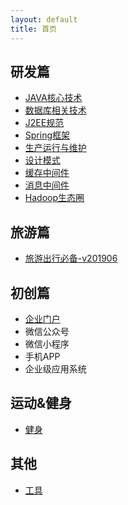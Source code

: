 ```yaml
---
layout: default
title: 首页
---
```


## 研发篇

- [JAVA核心技术](/development/core-java-index.html)
- [数据库相关技术](/development/database-index.html)
- [J2EE规范](/development/j2ee-specification-index.html)
- [Spring框架](/development/spring-framework-index.html)
- [生产运行与维护](/development/prod-operation-index.html)
- [设计模式](/development/design-pattern-index.html)
- [缓存中间件](/development/cache-middleware-index.html)
- [消息中间件](/development/mq-middleware-index.html)
- [Hadoop生态圈](/development/hadoop-ecosystem-index.html)

## 旅游篇

- [旅游出行必备-v201906](/tour/travel-list.html)


## 初创篇

- [企业门户](/corporation/portal.html)
- 微信公众号
- 微信小程序
- 手机APP
- 企业级应用系统

## 运动&健身

- [健身](/sports-and-fitness/fitness-index.html)

## 其他

- [工具](/quick-access-github.md)


